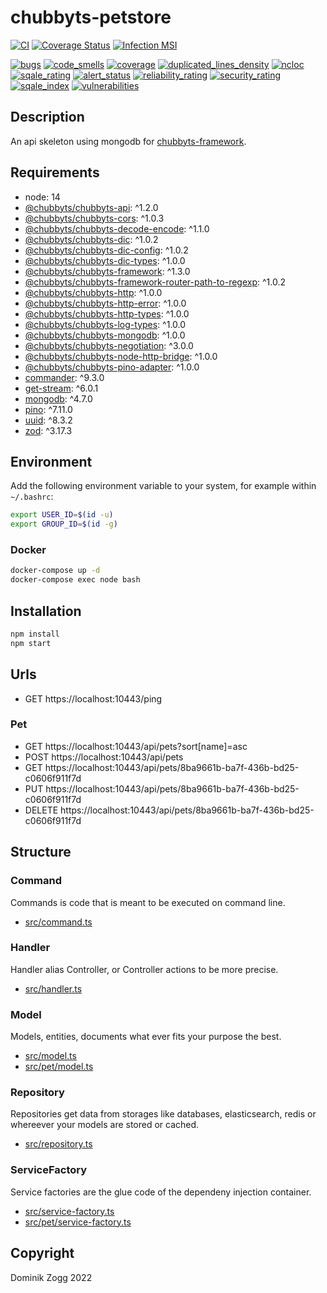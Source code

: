 # chubbyts-petstore

[![CI](https://github.com/chubbyts/chubbyts-petstore/workflows/CI/badge.svg?branch=master)](https://github.com/chubbyts/chubbyts-petstore/actions?query=workflow%3ACI)
[![Coverage Status](https://coveralls.io/repos/github/chubbyts/chubbyts-petstore/badge.svg?branch=master)](https://coveralls.io/github/chubbyts/chubbyts-petstore?branch=master)
[![Infection MSI](https://badge.stryker-mutator.io/github.com/chubbyts/chubbyts-petstore/master)](https://dashboard.stryker-mutator.io/reports/github.com/chubbyts/chubbyts-petstore/master)

[![bugs](https://sonarcloud.io/api/project_badges/measure?project=chubbyts_chubbyts-petstore&metric=bugs)](https://sonarcloud.io/dashboard?id=chubbyts_chubbyts-petstore)
[![code_smells](https://sonarcloud.io/api/project_badges/measure?project=chubbyts_chubbyts-petstore&metric=code_smells)](https://sonarcloud.io/dashboard?id=chubbyts_chubbyts-petstore)
[![coverage](https://sonarcloud.io/api/project_badges/measure?project=chubbyts_chubbyts-petstore&metric=coverage)](https://sonarcloud.io/dashboard?id=chubbyts_chubbyts-petstore)
[![duplicated_lines_density](https://sonarcloud.io/api/project_badges/measure?project=chubbyts_chubbyts-petstore&metric=duplicated_lines_density)](https://sonarcloud.io/dashboard?id=chubbyts_chubbyts-petstore)
[![ncloc](https://sonarcloud.io/api/project_badges/measure?project=chubbyts_chubbyts-petstore&metric=ncloc)](https://sonarcloud.io/dashboard?id=chubbyts_chubbyts-petstore)
[![sqale_rating](https://sonarcloud.io/api/project_badges/measure?project=chubbyts_chubbyts-petstore&metric=sqale_rating)](https://sonarcloud.io/dashboard?id=chubbyts_chubbyts-petstore)
[![alert_status](https://sonarcloud.io/api/project_badges/measure?project=chubbyts_chubbyts-petstore&metric=alert_status)](https://sonarcloud.io/dashboard?id=chubbyts_chubbyts-petstore)
[![reliability_rating](https://sonarcloud.io/api/project_badges/measure?project=chubbyts_chubbyts-petstore&metric=reliability_rating)](https://sonarcloud.io/dashboard?id=chubbyts_chubbyts-petstore)
[![security_rating](https://sonarcloud.io/api/project_badges/measure?project=chubbyts_chubbyts-petstore&metric=security_rating)](https://sonarcloud.io/dashboard?id=chubbyts_chubbyts-petstore)
[![sqale_index](https://sonarcloud.io/api/project_badges/measure?project=chubbyts_chubbyts-petstore&metric=sqale_index)](https://sonarcloud.io/dashboard?id=chubbyts_chubbyts-petstore)
[![vulnerabilities](https://sonarcloud.io/api/project_badges/measure?project=chubbyts_chubbyts-petstore&metric=vulnerabilities)](https://sonarcloud.io/dashboard?id=chubbyts_chubbyts-petstore)

## Description

An api skeleton using mongodb for [chubbyts-framework][7].

## Requirements

 * node: 14
 * [@chubbyts/chubbyts-api][1]: ^1.2.0
 * [@chubbyts/chubbyts-cors][2]: ^1.0.3
 * [@chubbyts/chubbyts-decode-encode][3]: ^1.1.0
 * [@chubbyts/chubbyts-dic][4]: ^1.0.2
 * [@chubbyts/chubbyts-dic-config][5]: ^1.0.2
 * [@chubbyts/chubbyts-dic-types][6]: ^1.0.0
 * [@chubbyts/chubbyts-framework][7]: ^1.3.0
 * [@chubbyts/chubbyts-framework-router-path-to-regexp][8]: ^1.0.2
 * [@chubbyts/chubbyts-http][9]: ^1.0.0
 * [@chubbyts/chubbyts-http-error][10]: ^1.0.0
 * [@chubbyts/chubbyts-http-types][11]: ^1.0.0
 * [@chubbyts/chubbyts-log-types][12]: ^1.0.0
 * [@chubbyts/chubbyts-mongodb][13]: ^1.0.0
 * [@chubbyts/chubbyts-negotiation][14]: ^3.0.0
 * [@chubbyts/chubbyts-node-http-bridge][15]: ^1.0.0
 * [@chubbyts/chubbyts-pino-adapter][16]: ^1.0.0
 * [commander][17]: ^9.3.0
 * [get-stream][18]: ^6.0.1
 * [mongodb][19]: ^4.7.0
 * [pino][20]: ^7.11.0
 * [uuid][21]: ^8.3.2
 * [zod][22]: ^3.17.3

## Environment

Add the following environment variable to your system, for example within `~/.bashrc`:

```sh
export USER_ID=$(id -u)
export GROUP_ID=$(id -g)
```

### Docker

```sh
docker-compose up -d
docker-compose exec node bash
```

## Installation

```sh
npm install
npm start
```

## Urls

* GET https://localhost:10443/ping

### Pet

* GET https://localhost:10443/api/pets?sort[name]=asc
* POST https://localhost:10443/api/pets
* GET https://localhost:10443/api/pets/8ba9661b-ba7f-436b-bd25-c0606f911f7d
* PUT https://localhost:10443/api/pets/8ba9661b-ba7f-436b-bd25-c0606f911f7d
* DELETE https://localhost:10443/api/pets/8ba9661b-ba7f-436b-bd25-c0606f911f7d

## Structure

### Command

Commands is code that is meant to be executed on command line.

 * [src/command.ts][30]

### Handler

Handler alias Controller, or Controller actions to be more precise.

 * [src/handler.ts][31]
### Model

Models, entities, documents what ever fits your purpose the best.

 * [src/model.ts][32]
 * [src/pet/model.ts][33]

### Repository

Repositories get data from storages like databases, elasticsearch, redis or whereever your models are stored or cached.

 * [src/repository.ts][34]

### ServiceFactory

Service factories are the glue code of the dependeny injection container.

 * [src/service-factory.ts][35]
 * [src/pet/service-factory.ts][36]

## Copyright

Dominik Zogg 2022

[1]: https://www.npmjs.com/package/@chubbyts/chubbyts-api
[2]: https://www.npmjs.com/package/@chubbyts/chubbyts-cors
[3]: https://www.npmjs.com/package/@chubbyts/chubbyts-decode-encode
[4]: https://www.npmjs.com/package/@chubbyts/chubbyts-dic
[5]: https://www.npmjs.com/package/@chubbyts/chubbyts-dic-config
[6]: https://www.npmjs.com/package/@chubbyts/chubbyts-dic-types
[7]: https://www.npmjs.com/package/@chubbyts/chubbyts-framework
[8]: https://www.npmjs.com/package/@chubbyts/chubbyts-framework-router-path-to-regexp
[9]: https://www.npmjs.com/package/@chubbyts/chubbyts-http
[10]: https://www.npmjs.com/package/@chubbyts/chubbyts-http-error
[11]: https://www.npmjs.com/package/@chubbyts/chubbyts-http-types
[12]: https://www.npmjs.com/package/@chubbyts/chubbyts-log-types
[13]: https://www.npmjs.com/package/@chubbyts/chubbyts-mongodb
[14]: https://www.npmjs.com/package/@chubbyts/chubbyts-negotiation
[15]: https://www.npmjs.com/package/@chubbyts/chubbyts-node-http-bridge
[16]: https://www.npmjs.com/package/@chubbyts/chubbyts-pino-adapter
[17]: https://www.npmjs.com/package/commander
[18]: https://www.npmjs.com/package/get-stream
[19]: https://www.npmjs.com/package/mongodb
[20]: https://www.npmjs.com/package/pino
[21]: https://www.npmjs.com/package/uuid
[22]: https://www.npmjs.com/package/zod

[30]: src/command.ts
[31]: src/handler.ts
[32]: src/model.ts
[33]: src/pet/model.ts
[34]: src/repository.ts
[35]: src/service-factory.ts
[36]: src/pet/service-factory.ts

